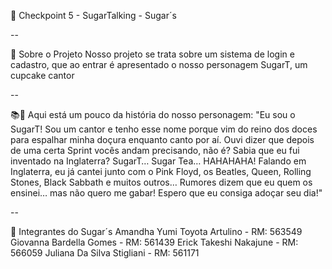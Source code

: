 🧁 Checkpoint 5 - SugarTalking - Sugar´s

--

📌 Sobre o Projeto
Nosso projeto se trata sobre um sistema de login e cadastro, que ao entrar é apresentado o nosso personagem SugarT, um cupcake cantor

--

📚📖 Aqui está um pouco da história do nosso personagem:
"Eu sou o SugarT! Sou um cantor e tenho esse nome porque vim do reino dos doces para espalhar minha doçura enquanto canto por aí. 
Ouvi dizer que depois de uma certa Sprint vocês andam precisando, não é?
Sabia que eu fui inventado na Inglaterra? SugarT… Sugar Tea… HAHAHAHA! 
Falando em Inglaterra, eu já cantei junto com o Pink Floyd, os Beatles, Queen, Rolling Stones, Black Sabbath e muitos outros…
Rumores dizem que eu quem os ensinei… mas não quero me gabar!
Espero que eu consiga adoçar seu dia!"

--

👥 Integrantes do Sugar´s
Amandha Yumi Toyota Artulino - RM: 563549
Giovanna Bardella Gomes - RM: 561439
Erick Takeshi Nakajune - RM: 566059
Juliana Da Silva Stigliani - RM: 561171
